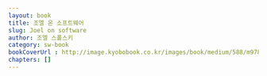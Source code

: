 ```yaml
---
layout: book
title: 조엘 온 소프트웨어
slug: Joel on software 
author: 조엘 스폴스키
category: sw-book
bookCoverUrl : http://image.kyobobook.co.kr/images/book/medium/588/m9788989975588.jpg
chapters: []
---
```

